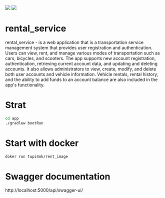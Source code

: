 <a href="https://codeclimate.com/github/TuPi4Ok/app/maintainability"><img src="https://api.codeclimate.com/v1/badges/14d567e84af4e43fa10f/maintainability" /></a>
<a href="https://codeclimate.com/github/TuPi4Ok/app/test_coverage"><img src="https://api.codeclimate.com/v1/badges/14d567e84af4e43fa10f/test_coverage" /></a>
# rental_service
rental_service - is a web application that is a transportation service management system that provides user registration and authentication. Users can view, rent, and manage various modes of transportation such as cars, bicycles, and scooters. The app supports new account registration, authentication, retrieving current account data, and updating and deleting accounts. It also allows administrators to view, create, modify, and delete both user accounts and vehicle information. Vehicle rentals, rental history, and the ability to add funds to an account balance are also included in the app's functionality.
# Strat
```sh
cd app
./gradlew bootRun
```
# Start with docker
```sh
doker run tupi4ok/rent_image
```
# Swagger documentation
http://localhost:5000/api/swagger-ui/
